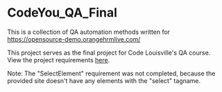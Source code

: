 # CodeYou_QA_Final

This is a collection of QA automation methods written for https://opensource-demo.orangehrmlive.com/

This project serves as the final project for Code Louisville's QA course. View the project requirements [here](Files/CodeYouFinal.txt).

Note: The "SelectElement" requirement was not completed, because the provided site doesn't have any elements with the "select" tagname.
